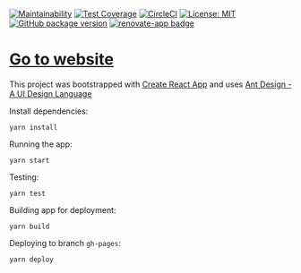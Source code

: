 [![Maintainability](https://api.codeclimate.com/v1/badges/2f1fa78ae5b4a03f858d/maintainability)](https://codeclimate.com/github/ViGi-P/vigneshprasad.com/maintainability) [![Test Coverage](https://api.codeclimate.com/v1/badges/2f1fa78ae5b4a03f858d/test_coverage)](https://codeclimate.com/github/ViGi-P/vigneshprasad.com/test_coverage) [![CircleCI](https://img.shields.io/circleci/project/github/ViGi-P/vigneshprasad.com.svg?style=flat)](https://circleci.com/gh/ViGi-P/vigneshprasad.com/tree/master) [![License: MIT](https://img.shields.io/badge/License-MIT-yellow.svg)](https://opensource.org/licenses/MIT) [![GitHub package version](https://img.shields.io/github/tag/ViGi-P/vigneshprasad.com.svg)](https://github.com/ViGi-P/vigneshprasad.com) [![renovate-app badge][renovate-badge]][renovate-app]

# [Go to website](https://vigneshprasad.com/)

This project was bootstrapped with [Create React App](https://github.com/facebookincubator/create-react-app) and uses [Ant Design - A UI Design Language](https://ant.design/)

Install dependencies:

```
yarn install
```

Running the app:

```
yarn start
```

Testing:

```
yarn test
```

Building app for deployment:

```
yarn build
```

Deploying to branch `gh-pages`:

```
yarn deploy
```

[renovate-badge]: https://img.shields.io/badge/renovate-app-blue.svg
[renovate-app]: https://renovateapp.com/
